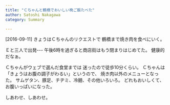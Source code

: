 ```yaml
---
title: "Ｃちゃんと鶴橋でおいしい晩ご飯たべた"
author: Satoshi Nakagawa
category: Summary

---
```


[2016-09-11]  きょうはＣちゃんのリクエストで
鶴橋まで焼き肉を食べにいく。

 Ｅと三人で出発---
午後6時を過ぎると商店街はもう閉まりはじめてた。
健康的だなぁ。

 Ｃちゃんがウェブで選んだ食堂までは
迷ったので徒歩10分くらい。
Ｃちゃんは
「きょうはお腹の調子がわるい」というので、
焼き肉以外のメニューとなった。
サムゲタン、豚足、チヂミ、冷麺、その他いろいろ。
どれもおいしくて、お腹いっぱいになった。

 しあわせ、しあわせ。

